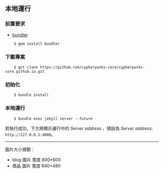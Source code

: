 ## 本地運行
### 前置要求
- [bundler](https://bundler.io/#getting-started)
```
    $ gem install bundler
```

### 下載專案
```
    $ git clone https://github.com/cypherpunks-core/cypherpunks-core.github.io.git
```

### 初始化
```
    $ bundle install
```

### 本地運行
```
    $ bundle exec jekyll server --future
```
若執行成功，下方將顯示運行中的 _Server address_ ，預設為 _Server address_: `http://127.0.0.1:4000`。


---

圖片大小規範：
* blog 圖片 寬度 800*600
* 商品  圖片 寬度 640*480